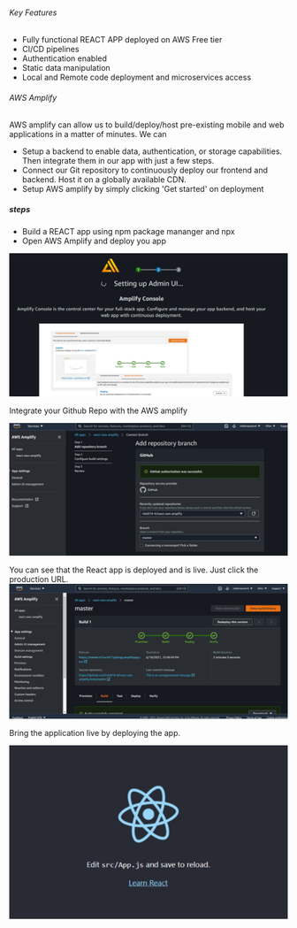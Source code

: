 ###### Key Features
- Fully functional REACT APP deployed on AWS Free tier
- CI/CD pipelines
- Authentication enabled
- Static data manipulation
- Local and Remote code deployment and microservices access


###### AWS Amplify
AWS amplify can allow us to build/deploy/host pre-existing mobile and web applications in a matter of minutes. We can

- Setup a backend to enable data, authentication, or storage capabilities. Then integrate them in our app with just a few steps.
- Connect our Git repository to continuously deploy our frontend and backend. Host it on a globally available CDN.
- Setup AWS amplify by simply clicking 'Get started' on deployment

##### steps

- Build a REACT app using npm package mananger and npx
- Open AWS Amplify and deploy you app 

![Alt text](images/amplify_deploy.jpg)

Integrate your Github Repo with the AWS amplify 

![Alt text](images/github_integration.jpg)

You can see that the React app is deployed and is live. Just click the production URL.
![Alt text](images/deployment.jpg)

Bring the application live by deploying the app.


![Alt text](images/react.jpg)
